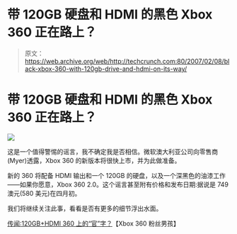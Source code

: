 # 带 120GB 硬盘和 HDMI 的黑色 Xbox 360 正在路上？

> 原文：<https://web.archive.org/web/http://techcrunch.com:80/2007/02/08/black-xbox-360-with-120gb-drive-and-hdmi-on-its-way/>

# 带 120GB 硬盘和 HDMI 的黑色 Xbox 360 正在路上？

![](img/6d0a15d02f821468e873da98a1c7c239.png)

这是一个值得警惕的谣言，我不确定我是否相信。微软澳大利亚公司向零售商(Myer)透露，Xbox 360 的新版本将很快上市，并为此做准备。

新的 360 将配备 HDMI 输出和一个 120GB 的硬盘，以及一个深黑色的油漆工作——如果你愿意，Xbox 360 2.0。这个谣言甚至附有价格和发布日期:据说是 749 澳元(580 美元)在四月初。

我们将继续关注此事，看看是否有更多的细节浮出水面。

[传闻:120GB+HDMI 360 上的“官”字？](https://web.archive.org/web/20210302024624/http://www.xbox360fanboy.com/2007/02/07/rumor-official-word-on-120gb-hdmi-360/)【Xbox 360 粉丝男孩】